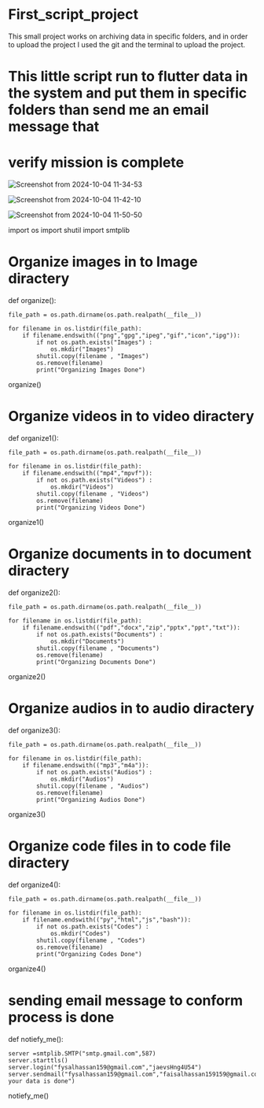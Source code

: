 # First_script_project
This small project works on archiving data in specific folders, and in order to upload the project I used the git and the terminal to upload the project.


# This little script run to flutter data in the system and put them in specific folders than send me an email message that 
# verify mission is complete

![Screenshot from 2024-10-04 11-34-53](https://github.com/user-attachments/assets/e16a5566-4bdb-4486-abee-58144fc13d26)


![Screenshot from 2024-10-04 11-42-10](https://github.com/user-attachments/assets/14af64db-0136-4b4f-bbc5-bcf40afaf332)

![Screenshot from 2024-10-04 11-50-50](https://github.com/user-attachments/assets/c03607e5-8e1c-4b4d-89b5-e445342158d0)



import os 
import shutil
import smtplib

# Organize images in to Image diractery

def organize():
    
    file_path = os.path.dirname(os.path.realpath(__file__))

    for filename in os.listdir(file_path):
        if filename.endswith(("png","gpg","ipeg","gif","icon","ipg")):
            if not os.path.exists("Images") :
                os.mkdir("Images")
            shutil.copy(filename , "Images")
            os.remove(filename)
            print("Organizing Images Done")
organize()


# Organize videos in to video diractery

def organize1():
    
    file_path = os.path.dirname(os.path.realpath(__file__))

    for filename in os.listdir(file_path):
        if filename.endswith(("mp4","mpvf")):
            if not os.path.exists("Videos") :
                os.mkdir("Videos")
            shutil.copy(filename , "Videos")
            os.remove(filename)
            print("Organizing Videos Done")
organize1()

# Organize documents in to document diractery


def organize2():
    
    file_path = os.path.dirname(os.path.realpath(__file__))

    for filename in os.listdir(file_path):
        if filename.endswith(("pdf","docx","zip","pptx","ppt","txt")):
            if not os.path.exists("Documents") :
                os.mkdir("Documents")
            shutil.copy(filename , "Documents")
            os.remove(filename)
            print("Organizing Documents Done")
organize2()

# Organize audios in to audio diractery


def organize3():
    
    file_path = os.path.dirname(os.path.realpath(__file__))

    for filename in os.listdir(file_path):
        if filename.endswith(("mp3","m4a")):
            if not os.path.exists("Audios") :
                os.mkdir("Audios")
            shutil.copy(filename , "Audios")
            os.remove(filename)
            print("Organizing Audios Done")
organize3()

# Organize code files in to code file diractery

def organize4():
    
    file_path = os.path.dirname(os.path.realpath(__file__))

    for filename in os.listdir(file_path):
        if filename.endswith(("py","html","js","bash")):
            if not os.path.exists("Codes") :
                os.mkdir("Codes")
            shutil.copy(filename , "Codes")
            os.remove(filename)
            print("Organizing Codes Done")
organize4()

# sending email message to conform process is done

def notiefy_me():

    server =smtplib.SMTP("smtp.gmail.com",587)
    server.starttls()
    server.login("fysalhassan159@gmail.com","jaevsHng4U54")
    server.sendmail("fysalhassan159@gmail.com","faisalhassan159159@gmail.com","organizing your data is done")

notiefy_me()

